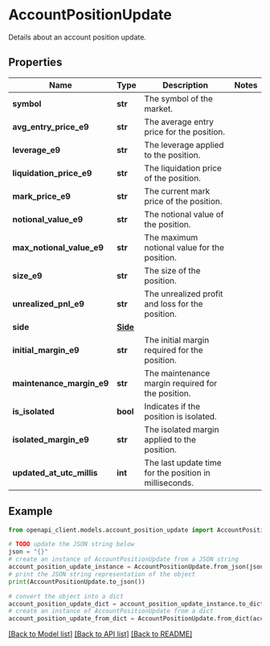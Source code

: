 # AccountPositionUpdate

Details about an account position update.

## Properties

Name | Type | Description | Notes
------------ | ------------- | ------------- | -------------
**symbol** | **str** | The symbol of the market. | 
**avg_entry_price_e9** | **str** | The average entry price for the position. | 
**leverage_e9** | **str** | The leverage applied to the position. | 
**liquidation_price_e9** | **str** | The liquidation price of the position. | 
**mark_price_e9** | **str** | The current mark price of the position. | 
**notional_value_e9** | **str** | The notional value of the position. | 
**max_notional_value_e9** | **str** | The maximum notional value for the position. | 
**size_e9** | **str** | The size of the position. | 
**unrealized_pnl_e9** | **str** | The unrealized profit and loss for the position. | 
**side** | [**Side**](Side.md) |  | 
**initial_margin_e9** | **str** | The initial margin required for the position. | 
**maintenance_margin_e9** | **str** | The maintenance margin required for the position. | 
**is_isolated** | **bool** | Indicates if the position is isolated. | 
**isolated_margin_e9** | **str** | The isolated margin applied to the position. | 
**updated_at_utc_millis** | **int** | The last update time for the position in milliseconds. | 

## Example

```python
from openapi_client.models.account_position_update import AccountPositionUpdate

# TODO update the JSON string below
json = "{}"
# create an instance of AccountPositionUpdate from a JSON string
account_position_update_instance = AccountPositionUpdate.from_json(json)
# print the JSON string representation of the object
print(AccountPositionUpdate.to_json())

# convert the object into a dict
account_position_update_dict = account_position_update_instance.to_dict()
# create an instance of AccountPositionUpdate from a dict
account_position_update_from_dict = AccountPositionUpdate.from_dict(account_position_update_dict)
```
[[Back to Model list]](../README.md#documentation-for-models) [[Back to API list]](../README.md#documentation-for-api-endpoints) [[Back to README]](../README.md)


